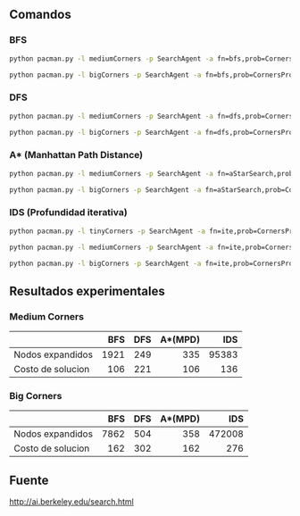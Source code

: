 ## Comandos

### BFS
```sh
python pacman.py -l mediumCorners -p SearchAgent -a fn=bfs,prob=CornersProblem
```

```sh
python pacman.py -l bigCorners -p SearchAgent -a fn=bfs,prob=CornersProblem -z 0.5
```
### DFS
```sh
python pacman.py -l mediumCorners -p SearchAgent -a fn=dfs,prob=CornersProblem
```

```sh
python pacman.py -l bigCorners -p SearchAgent -a fn=dfs,prob=CornersProblem -z 0.5
```

### A* (Manhattan Path Distance)
```sh
python pacman.py -l mediumCorners -p SearchAgent -a fn=aStarSearch,prob=CornersProblem,heuristic=cornersHeuristic -z 0.5
```

```sh
python pacman.py -l bigCorners -p SearchAgent -a fn=aStarSearch,prob=CornersProblem,heuristic=cornersHeuristic -z 0.5
```

### IDS (Profundidad iterativa)
```sh
python pacman.py -l tinyCorners -p SearchAgent -a fn=ite,prob=CornersProblem
```
```sh
python pacman.py -l mediumCorners -p SearchAgent -a fn=ite,prob=CornersProblem
```

```sh
python pacman.py -l bigCorners -p SearchAgent -a fn=ite,prob=CornersProblem -z 0.5
```

## Resultados experimentales 

### Medium Corners 

||BFS|DFS|A\*(MPD)|IDS|
|-|-:|-:|-:|-:|
|Nodos expandidos|1921|249|335|95383|
|Costo de solucion|106|221|106|136|

### Big Corners 

||BFS|DFS|A*(MPD)|IDS|
|-|-:|-:|-:|-:|
|Nodos expandidos|7862|504|358|472008|
|Costo de solucion|162|302|162|276|

## Fuente
http://ai.berkeley.edu/search.html
